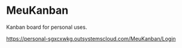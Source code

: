 # MeuKanban
Kanban board for personal uses.

https://personal-sgxcxwkg.outsystemscloud.com/MeuKanban/Login
